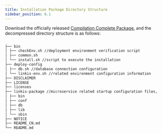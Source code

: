 ```yaml
---
title: Installation Package Directory Structure
sidebar_position: 6.1
---
```


Download the officially released [Compilation Complete Package](https://linkis.apache.org/zh-CN/download/main), and the decompressed directory structure is as follows:

```html

├── bin
│ ├── checkEnv.sh //deployment environment verification script
│ ├── common.sh
│ └── install.sh //script to execute the installation
├── deploy-config
│ ├── db.sh //database connection configuration
│ └── linkis-env.sh //related environment configuration information
├── DISCLAIMER
├── LICENSE
├── licenses
├── linkis-package //microservice related startup configuration files, dependencies, scripts, linkis-cli, etc.
│ ├── bin
│ ├── conf
│ ├── db
│ ├── lib
│ └── sbin
├── NOTICE
├── README_CN.md
└── README.md

```